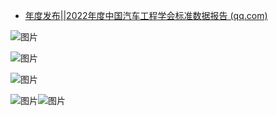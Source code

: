 - [年度发布||2022年度中国汽车工程学会标准数据报告 (qq.com)](https://mp.weixin.qq.com/s/zPwgUZXUwjou7VHl7nXA1w)

![图片](https://mmbiz.qpic.cn/mmbiz_jpg/s0qtrPLuBPMsXdej3CE8wttIWIgXcsJAsVaDlndlTc9UiaquqUwaa58jKvPf32vx2ejN7CgbAebPDH4b5iaxVQnA/640?wx_fmt=jpeg&wxfrom=5&wx_lazy=1&wx_co=1)

![图片](https://mmbiz.qpic.cn/mmbiz_jpg/s0qtrPLuBPMsXdej3CE8wttIWIgXcsJA589bJm5e4QiapdNqqtqmvbg5wp3Sz4FTNdVvpad8uMFjRLst3zlg5KA/640?wx_fmt=jpeg&wxfrom=5&wx_lazy=1&wx_co=1)

![图片](https://mmbiz.qpic.cn/mmbiz_jpg/s0qtrPLuBPMsXdej3CE8wttIWIgXcsJA2C31IsJORX42cpbNDBHrLTjNLvIlQW0WHw7Qc8Tx77oZ6PSLwbZg3g/640?wx_fmt=jpeg&wxfrom=5&wx_lazy=1&wx_co=1)

![图片](https://mmbiz.qpic.cn/mmbiz_jpg/s0qtrPLuBPMsXdej3CE8wttIWIgXcsJAeq2hCJI1fIeMJHicsQ8TUibP7vw91jGnXmRXSQGTU1nlsFia8GyQhCD3A/640?wx_fmt=jpeg&wxfrom=5&wx_lazy=1&wx_co=1)![图片](https://mmbiz.qpic.cn/mmbiz_png/s0qtrPLuBPMsXdej3CE8wttIWIgXcsJAcyQuOLxAnhK3iahHUF15SxMOS5WzBuhkgcTXMBL6icdFABPibO52qFzmw/640?wx_fmt=png&wxfrom=5&wx_lazy=1&wx_co=1)